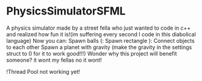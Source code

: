 # PhysicsSimulatorSFML
A physics simulator made by a street fella who just wanted to code in c++ and realized how fun it is!(im suffering every second I code in this diabolical language)
Now you can:
Spawn balls (:
Spawn rectangle ):
Connect objects to each other
Spawn a planet with gravity (make the gravity in the settings struct to 0 for it to work good!!!)
Wonder why this project will benefit someone? it wont my fellas no it wont!

!Thread Pool not working yet!
